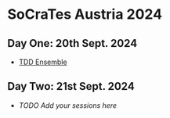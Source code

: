 # SoCraTes Austria 2024

## Day One: 20th Sept. 2024

* [TDD Ensemble](tdd-ensemble-david)

## Day Two: 21st Sept. 2024

* _TODO Add your sessions here_
